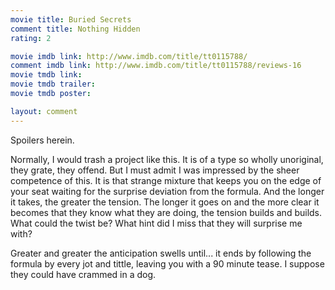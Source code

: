 ```yaml
---
movie title: Buried Secrets
comment title: Nothing Hidden
rating: 2

movie imdb link: http://www.imdb.com/title/tt0115788/
comment imdb link: http://www.imdb.com/title/tt0115788/reviews-16
movie tmdb link: 
movie tmdb trailer: 
movie tmdb poster: 

layout: comment
---
```


Spoilers herein.

Normally, I would trash a project like this. It is of a type so wholly unoriginal, they grate, they offend. But I must admit I was impressed by the sheer competence of this. It is that strange mixture that keeps you on the edge of your seat waiting for the surprise deviation from the formula. And the longer it takes, the greater the tension. The longer it goes on and the more clear it becomes that they know what they are doing, the tension builds and builds. What could the twist be? What hint did I miss that they will surprise me with?

Greater and greater the anticipation swells until... it ends by following the formula by every jot and tittle, leaving you with a 90 minute tease. I suppose they could have crammed in a dog.